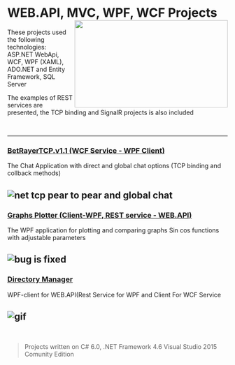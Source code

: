 # WEB.API, MVC, WPF, WCF Projects  <img src="https://cloud.githubusercontent.com/assets/24522089/26234761/122e8cc2-3c78-11e7-9d54-434589852706.jpg" align="right" width="350px" height="200px" /> 

These projects used the following technologies: ASP.NET WebApi, WCF, WPF (XAML), ADO.NET and Entity Framework, SQL Server

The examples of REST services are presented, the TCP binding and SignalR projects is also included

<br/>

---------------------------------------------------------------------------------------------------------------------------------------


### [BetRayerTCP.v1.1 (WCF Service - WPF Client)](https://github.com/tigranv/WCF_WEB_API-_MVC_WPF/tree/master/BetRayerChatTCP.v1.1)

The Chat Application with direct and global chat options (TCP binding and collback methods)

![net tcp pear to pear and global chat](https://cloud.githubusercontent.com/assets/24522089/25782649/22f6e692-3360-11e7-8115-ed3912c4cdc4.gif)
---------------------------------------------------------------------------------------------------------------------------------------



### [Graphs Plotter (Client-WPF, REST service - WEB.API)](https://github.com/tigranv/WCF_WEB_API-_MVC_WPF/tree/master/API%20For%20Graphics%20Plotting)

The WPF application for plotting and comparing graphs Sin cos functions with adjustable parameters 

![bug is fixed](https://cloud.githubusercontent.com/assets/24522089/25308291/f40e6a98-27c1-11e7-9d40-bb4f4661dbea.PNG)
---------------------------------------------------------------------------------------------------------------------------------------



### [Directory Manager](https://github.com/tigranv/WCF_WEB_API-_MVC_WPF/tree/master/WPF_API_WCF_CRUD_For_Directory)

WPF-client for WEB.API(Rest Service for WPF and Client For WCF Service

![gif](https://cloud.githubusercontent.com/assets/24522089/25515062/f6dc9210-2bf2-11e7-9e3d-00f7a9b7422d.gif)
---------------------------------------------------------------------------------------------------------------------------------------


<br>

> Projects written on C# 6.0, .NET Framework 4.6 Visual Studio 2015 Comunity Edition
